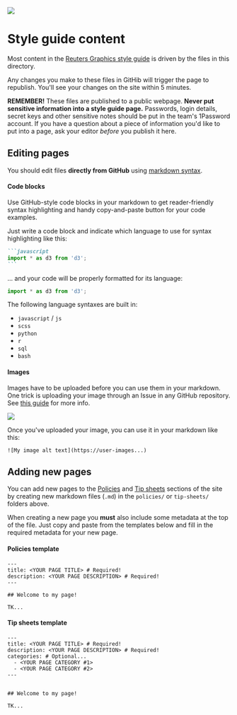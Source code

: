 ![](../../../badge.svg)

# Style guide content

Most content in the [Reuters Graphics style guide](https://reuters-graphics.github.io/style/) is driven by the files in this directory.

Any changes you make to these files in GitHib will trigger the page to republish. You'll see your changes on the site within 5 minutes.

**REMEMBER!** These files are published to a public webpage. **Never put sensitive information into a style guide page.** Passwords, login details, secret keys and other sensitive notes should be put in the team's 1Password account. If you have a question about a piece of information you'd like to put into a page, ask your editor _before_ you publish it here.

## Editing pages

You should edit files **directly from GitHub** using [markdown syntax](https://guides.github.com/features/mastering-markdown/).

#### Code blocks

Use GitHub-style code blocks in your markdown to get reader-friendly syntax highlighting and handy copy-and-paste button for your code examples.

Just write a code block and indicate which language to use for syntax highlighting like this:

~~~markdown
```javascript
import * as d3 from 'd3';
```
~~~

... and your code will be properly formatted for its language:

```javascript
import * as d3 from 'd3';

```

The following language syntaxes are built in:
- `javascript` / `js`
- `scss`
- `python`
- `r`
- `sql`
- `bash`


#### Images

Images have to be uploaded before you can use them in your markdown. One trick is uploading your image through an Issue in any GitHub repository. See [this guide](https://gist.github.com/vinkla/dca76249ba6b73c5dd66a4e986df4c8d) for more info.

![](https://user-images.githubusercontent.com/499192/57450172-1a955f80-725e-11e9-9fed-267179bdab15.gif)

Once you've uploaded your image, you can use it in your markdown like this:

```
![My image alt text](https://user-images...)
```

## Adding new pages

You can add new pages to the [Policies](https://reuters-graphics.github.io/style/policies/) and [Tip sheets](https://reuters-graphics.github.io/style/tip-sheets/) sections of the site by creating new markdown files (`.md`) in the `policies/` or `tip-sheets/` folders above.

When creating a new page you **must** also include some metadata at the top of the file. Just copy and paste from the templates below and fill in the required metadata for your new page.

#### Policies template

```
---
title: <YOUR PAGE TITLE> # Required!
description: <YOUR PAGE DESCRIPTION> # Required!
---

## Welcome to my page!

TK...
```

#### Tip sheets template

```
---
title: <YOUR PAGE TITLE> # Required!
description: <YOUR PAGE DESCRIPTION> # Required!
categories: # Optional...
  - <YOUR PAGE CATEGORY #1> 
  - <YOUR PAGE CATEGORY #2>
---


## Welcome to my page!

TK...
```
